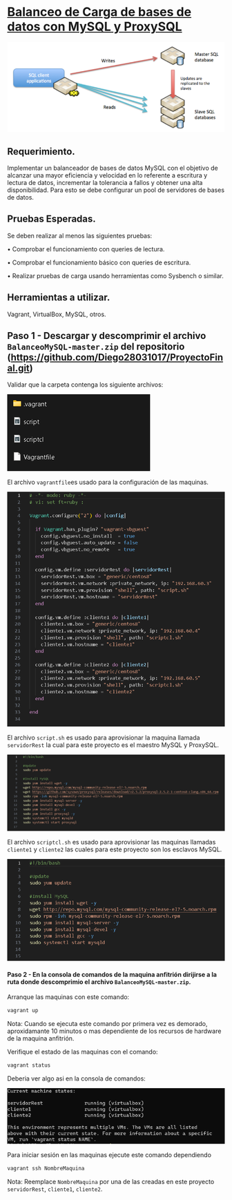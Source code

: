 # [Balanceo de Carga de bases de datos con MySQL y ProxySQL](https://github.com/Diego28031017/ProyectoFinal.git)
![arquitectura](arquitectura.png)

## Requerimiento.
Implementar un balanceador de bases de datos MySQL con el objetivo de alcanzar una mayor eficiencia y velocidad en lo referente a escritura y lectura de datos, incrementar la tolerancia a fallos y obtener una alta disponibilidad. Para esto se debe configurar un pool de servidores de bases de datos.

## Pruebas Esperadas.
Se deben realizar al menos las siguientes pruebas:

  • Comprobar el funcionamiento con queries de lectura.
  
  • Comprobar el funcionamiento básico con queries de escritura.
  
  • Realizar pruebas de carga usando herramientas como Sysbench o similar.

## Herramientas a utilizar.
Vagrant, VirtualBox, MySQL, otros.

## Paso 1 - Descargar y descomprimir el archivo  `BalanceoMySQL-master.zip` del repositorio (https://github.com/Diego28031017/ProyectoFinal.git)
Validar que la carpeta contenga los siguiente archivos:

![archivos](archivos.png)

El archivo `vagrantfile`es usado para la configuración de las maquinas.

![vagrantfile](vagrantfile.png)

El archivo `script.sh` es usado para aprovisionar la maquina llamada `servidorRest` la cual para este proyecto es el maestro MySQL y ProxySQL.

![scrip](scrip.png)

El archivo `scriptcl.sh` es usado para aprovisionar las maquinas llamadas `cliente1` y `cliente2` las cuales para este proyecto son los esclavos MySQL.

![scripcl](scripcl.png)

#### Paso 2 - En la consola de comandos de la maquina anfitrión dirijirse a la ruta donde descomprimio el archivo `BalanceoMySQL-master.zip`.
Arranque las maquinas con este comando:
``` bash 
vagrant up
```
Nota: Cuando se ejecuta este comando por primera vez es demorado, aproxidamante 10 minutos o mas dependiente de los recursos de hardware de la maquina anfitrión.

Verifique el estado de las maquinas con el comando: 
``` bash 
vagrant status
```
Deberia ver algo asi en la consola de comandos:

![v_status](v_status.PNG)

Para iniciar sesión en las maquinas ejecute este comando dependiendo 
``` bash 
vagrant ssh NombreMaquina
```
Nota: Reemplace `NombreMaquina` por una de las creadas en este proyecto `servidorRest`, `cliente1`, `cliente2`.
